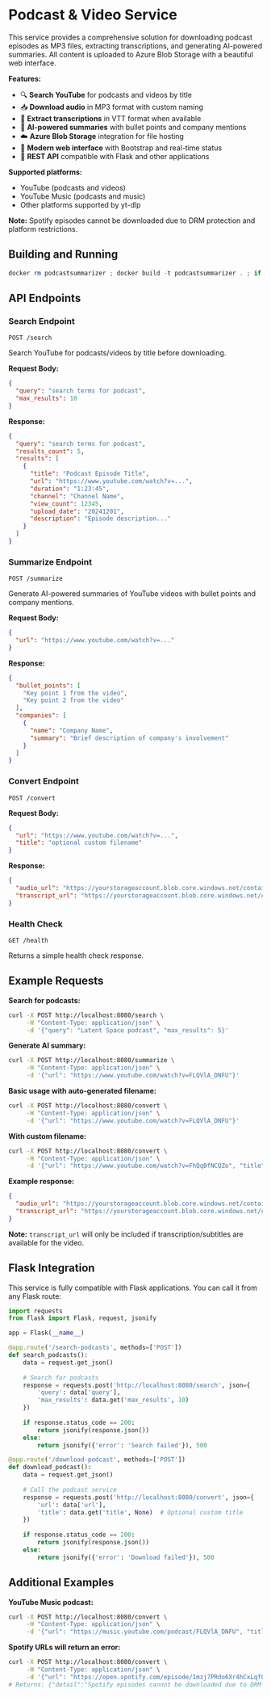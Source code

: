 # Podcast & Video Service

This service provides a comprehensive solution for downloading podcast episodes as MP3 files, extracting transcriptions, and generating AI-powered summaries. All content is uploaded to Azure Blob Storage with a beautiful web interface.

**Features:**
- 🔍 **Search YouTube** for podcasts and videos by title
- 📥 **Download audio** in MP3 format with custom naming
- 📝 **Extract transcriptions** in VTT format when available
- 🤖 **AI-powered summaries** with bullet points and company mentions
- ☁️ **Azure Blob Storage** integration for file hosting
- 🎨 **Modern web interface** with Bootstrap and real-time status
- 🔗 **REST API** compatible with Flask and other applications

**Supported platforms:**
- YouTube (podcasts and videos)
- YouTube Music (podcasts and music)
- Other platforms supported by yt-dlp

**Note:** Spotify episodes cannot be downloaded due to DRM protection and platform restrictions.

## Building and Running

```powershell
docker rm podcastsummarizer ; docker build -t podcastsummarizer . ; if ($LASTEXITCODE -eq 0) { docker run --env-file .env -p 8080:8080 --name podcastsummarizer podcastsummarizer }

```

## API Endpoints

### Search Endpoint
`POST /search`

Search YouTube for podcasts/videos by title before downloading.

**Request Body:**
```json
{
  "query": "search terms for podcast",
  "max_results": 10
}
```

**Response:**
```json
{
  "query": "search terms for podcast",
  "results_count": 5,
  "results": [
    {
      "title": "Podcast Episode Title",
      "url": "https://www.youtube.com/watch?v=...",
      "duration": "1:23:45",
      "channel": "Channel Name",
      "view_count": 12345,
      "upload_date": "20241201",
      "description": "Episode description..."
    }
  ]
}
```

### Summarize Endpoint
`POST /summarize`

Generate AI-powered summaries of YouTube videos with bullet points and company mentions.

**Request Body:**
```json
{
  "url": "https://www.youtube.com/watch?v=..."
}
```

**Response:**
```json
{
  "bullet_points": [
    "Key point 1 from the video",
    "Key point 2 from the video"
  ],
  "companies": [
    {
      "name": "Company Name",
      "summary": "Brief description of company's involvement"
    }
  ]
}
```

### Convert Endpoint
`POST /convert`

**Request Body:**
```json
{
  "url": "https://www.youtube.com/watch?v=...",
  "title": "optional custom filename"
}
```

**Response:**
```json
{
  "audio_url": "https://yourstorageaccount.blob.core.windows.net/container/filename.mp3",
  "transcript_url": "https://yourstorageaccount.blob.core.windows.net/container/filename.vtt"
}
```

### Health Check
`GET /health`

Returns a simple health check response.

## Example Requests

**Search for podcasts:**
```bash
curl -X POST http://localhost:8080/search \
     -H "Content-Type: application/json" \
     -d '{"query": "Latent Space podcast", "max_results": 5}'
```

**Generate AI summary:**
```bash
curl -X POST http://localhost:8080/summarize \
     -H "Content-Type: application/json" \
     -d '{"url": "https://www.youtube.com/watch?v=FLQVlA_DNFU"}'
```

**Basic usage with auto-generated filename:**
```bash
curl -X POST http://localhost:8080/convert \
     -H "Content-Type: application/json" \
     -d '{"url": "https://www.youtube.com/watch?v=FLQVlA_DNFU"}'
```

**With custom filename:**
```bash
curl -X POST http://localhost:8080/convert \
     -H "Content-Type: application/json" \
     -d '{"url": "https://www.youtube.com/watch?v=FhQqBfNCQZo", "title": "Latent Space:   Gemini in 2025 and Real Time Voice"}'
```

**Example response:**
```json
{
  "audio_url": "https://yourstorageaccount.blob.core.windows.net/container/My_Podcast_Episode.mp3",
  "transcript_url": "https://yourstorageaccount.blob.core.windows.net/container/My_Podcast_Episode.vtt"
}
```

**Note:** `transcript_url` will only be included if transcription/subtitles are available for the video.

## Flask Integration

This service is fully compatible with Flask applications. You can call it from any Flask route:

```python
import requests
from flask import Flask, request, jsonify

app = Flask(__name__)

@app.route('/search-podcasts', methods=['POST'])
def search_podcasts():
    data = request.get_json()
    
    # Search for podcasts
    response = requests.post('http://localhost:8080/search', json={
        'query': data['query'],
        'max_results': data.get('max_results', 10)
    })
    
    if response.status_code == 200:
        return jsonify(response.json())
    else:
        return jsonify({'error': 'Search failed'}), 500

@app.route('/download-podcast', methods=['POST'])
def download_podcast():
    data = request.get_json()
    
    # Call the podcast service
    response = requests.post('http://localhost:8080/convert', json={
        'url': data['url'],
        'title': data.get('title', None)  # Optional custom title
    })
    
    if response.status_code == 200:
        return jsonify(response.json())
    else:
        return jsonify({'error': 'Download failed'}), 500
```

## Additional Examples

**YouTube Music podcast:**
```bash
curl -X POST http://localhost:8080/convert \
     -H "Content-Type: application/json" \
     -d '{"url": "https://music.youtube.com/podcast/FLQVlA_DNFU", "title": "Music Podcast Episode"}'
```

**Spotify URLs will return an error:**
```bash
curl -X POST http://localhost:8080/convert \
     -H "Content-Type: application/json" \
     -d '{"url": "https://open.spotify.com/episode/1mzj7PRdo6Xr4hCxLqf0JK"}'
# Returns: {"detail":"Spotify episodes cannot be downloaded due to DRM protection..."}
```
